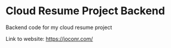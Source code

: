 # Cloud Resume Project Backend
Backend code for my cloud resume project

Link to website:
https://joconr.com/
